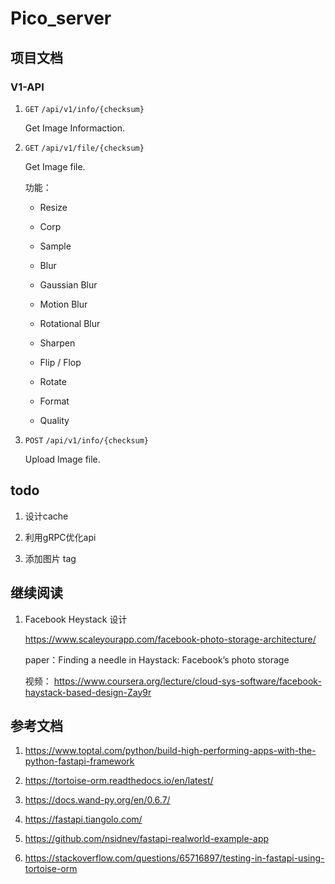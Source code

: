 # Pico_server

## 项目文档

### V1-API

1. `GET` `/api/v1/info/{checksum}`

   Get Image Informaction.

2. `GET` `/api/v1/file/{checksum}`

   Get Image file.

   功能：

   - Resize

   - Corp

   - Sample

   - Blur

   - Gaussian Blur

   - Motion Blur

   - Rotational Blur

   - Sharpen

   - Flip / Flop

   - Rotate

   - Format

   - Quality

3. `POST` `/api/v1/info/{checksum}`

   Upload Image file.

## todo

1. 设计cache

2. 利用gRPC优化api

3. 添加图片 tag

## 继续阅读

1. Facebook Heystack 设计

   https://www.scaleyourapp.com/facebook-photo-storage-architecture/

   paper：Finding a needle in Haystack: Facebook’s photo storage

   视频： https://www.coursera.org/lecture/cloud-sys-software/facebook-haystack-based-design-Zay9r

## 参考文档

1. https://www.toptal.com/python/build-high-performing-apps-with-the-python-fastapi-framework

2. https://tortoise-orm.readthedocs.io/en/latest/

3. https://docs.wand-py.org/en/0.6.7/

4. https://fastapi.tiangolo.com/

8. https://github.com/nsidnev/fastapi-realworld-example-app

9. https://stackoverflow.com/questions/65716897/testing-in-fastapi-using-tortoise-orm